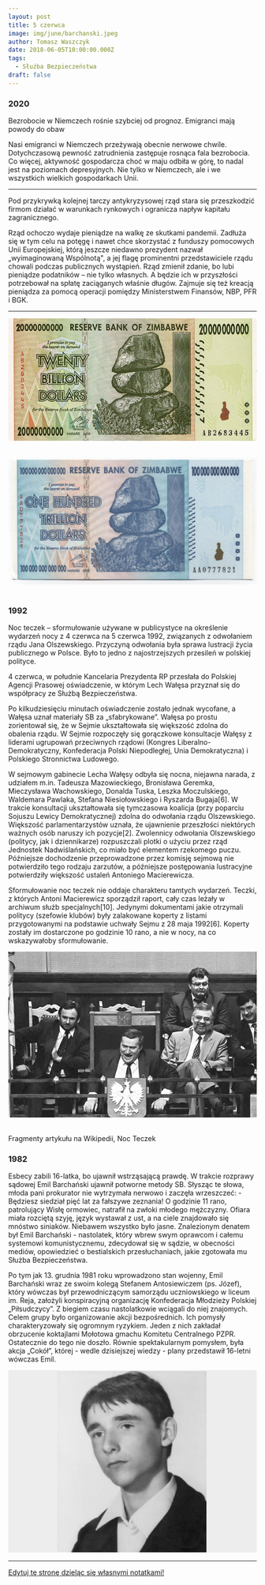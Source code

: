 ```yaml
---
layout: post
title: 5 czerwca
image: img/june/barchanski.jpeg
author: Tomasz Waszczyk
date: 2018-06-05T10:00:00.000Z
tags:
  - Służba Bezpieczeństwa
draft: false
---
```


### 2020

Bezrobocie w Niemczech rośnie szybciej od prognoz. Emigranci mają powody do obaw

Nasi emigranci w Niemczech przeżywają obecnie nerwowe chwile. Dotychczasową pewność zatrudnienia zastępuje rosnąca fala bezrobocia. Co więcej, aktywność gospodarcza choć w maju odbiła w górę, to nadal jest na poziomach depresyjnych. Nie tylko w Niemczech, ale i we wszystkich wielkich gospodarkach Unii.

---

Pod przykrywką kolejnej tarczy antykryzysowej rząd stara się przeszkodzić firmom działać w warunkach rynkowych i ogranicza napływ kapitału zagranicznego.

Rząd ochoczo wydaje pieniądze na walkę ze skutkami pandemii. Zadłuża się w tym celu na potęgę i nawet chce skorzystać z funduszy pomocowych Unii Europejskiej, którą jeszcze niedawno prezydent nazwał „wyimaginowaną Wspólnotą", a jej flagę prominentni przedstawiciele rządu chowali podczas publicznych wystąpień. Rząd zmienił zdanie, bo lubi pieniądze podatników – nie tylko własnych. A będzie ich w przyszłości potrzebował na spłatę zaciąganych właśnie długów. Zajmuje się też kreacją pieniądza za pomocą operacji pomiędzy Ministerstwem Finansów, NBP, PFR i BGK.

---

<img src="./img/june/zimbabwe.jpg"><br><br>

<img src="./img/june/zimbabwe-100-trillion-dollar-bill-obverse.jpg"><br><br>

### 1992

Noc teczek – sformułowanie używane w publicystyce na określenie wydarzeń nocy z 4 czerwca na 5 czerwca 1992, związanych z odwołaniem rządu Jana Olszewskiego. Przyczyną odwołania była sprawa lustracji życia publicznego w Polsce. Było to jedno z najostrzejszych przesileń w polskiej polityce.

4 czerwca, w południe Kancelaria Prezydenta RP przesłała do Polskiej Agencji Prasowej oświadczenie, w którym Lech Wałęsa przyznał się do współpracy ze Służbą Bezpieczeństwa.

Po kilkudziesięciu minutach oświadczenie zostało jednak wycofane, a Wałęsa uznał materiały SB za „sfabrykowane”. Wałęsa po prostu zorientował się, że w Sejmie ukształtowała się większość zdolna do obalenia rządu. W Sejmie rozpoczęły się gorączkowe konsultacje Wałęsy z liderami ugrupowań przeciwnych rządowi (Kongres Liberalno-Demokratyczny, Konfederacja Polski Niepodległej, Unia Demokratyczna) i Polskiego Stronnictwa Ludowego.

W sejmowym gabinecie Lecha Wałęsy odbyła się nocna, niejawna narada, z udziałem m.in. Tadeusza Mazowieckiego, Bronisława Geremka, Mieczysława Wachowskiego, Donalda Tuska, Leszka Moczulskiego, Waldemara Pawlaka, Stefana Niesiołowskiego i Ryszarda Bugaja[6]. W trakcie konsultacji ukształtowała się tymczasowa koalicja (przy poparciu Sojuszu Lewicy Demokratycznej) zdolna do odwołania rządu Olszewskiego. Większość parlamentarzystów uznała, że ujawnienie przeszłości niektórych ważnych osób naruszy ich pozycje[2]. Zwolennicy odwołania Olszewskiego (politycy, jak i dziennikarze) rozpuszczali plotki o użyciu przez rząd Jednostek Nadwiślańskich, co miało być elementem rzekomego puczu. Późniejsze dochodzenie przeprowadzone przez komisję sejmową nie potwierdziło tego rodzaju zarzutów, a późniejsze postępowania lustracyjne potwierdziły większość ustaleń Antoniego Macierewicza.

Sformułowanie noc teczek nie oddaje charakteru tamtych wydarzeń. Teczki, z których Antoni Macierewicz sporządził raport, cały czas leżały w archiwum służb specjalnych[10]. Jedynymi dokumentami jakie otrzymali politycy (szefowie klubów) były zalakowane koperty z listami przygotowanymi na podstawie uchwały Sejmu z 28 maja 1992[6]. Koperty zostały im dostarczone po godzinie 10 rano, a nie w nocy, na co wskazywałoby sformułowanie.

<img src="./img/june/lechu.png"><br><br>

Fragmenty artykułu na Wikipedii, Noc Teczek

### 1982

Esbecy zabili 16-latka, bo ujawnił wstrząsającą prawdę. W trakcie rozprawy sądowej Emil Barchański ujawnił potworne metody SB. Słysząc te słowa, młoda pani prokurator nie wytrzymała nerwowo i zaczęła wrzeszczeć: - Będziesz siedział pięć lat za fałszywe zeznania! O godzinie 11 rano, patrolujący Wisłę ormowiec, natrafił na zwłoki młodego mężczyzny. Ofiara miała rozciętą szyję, język wystawał z ust, a na ciele znajdowało się mnóstwo siniaków. Niebawem wszystko było jasne. Znalezionym denatem był Emil Barchański - nastolatek, który wbrew swym oprawcom i całemu systemowi komunistycznemu, zdecydował się w sądzie, w obecności mediów, opowiedzieć o bestialskich przesłuchaniach, jakie zgotowała mu Służba Bezpieczeństwa.

Po tym jak 13. grudnia 1981 roku wprowadzono stan wojenny, Emil Barchański wraz ze swoim kolegą Stefanem Antosiewiczem (ps. Józef), który wówczas był przewodniczącym samorządu uczniowskiego w liceum im. Reja, założyli konspiracyjną organizację Konfederacja Młodzieży Polskiej „Piłsudczycy”. Z biegiem czasu nastolatkowie wciągali do niej znajomych. Celem grupy było organizowanie akcji bezpośrednich. Ich pomysły charakteryzowały się ogromnym ryzykiem. Jeden z nich zakładał obrzucenie koktajlami Mołotowa gmachu Komitetu Centralnego PZPR. Ostatecznie do tego nie doszło. Równie spektakularnym pomysłem, była akcja „Cokół”, której - wedle dzisiejszej wiedzy - plany przedstawił 16-letni wówczas Emil.

<img src="./img/june/barchanski.jpeg"/><br>

---

<a href="https://github.com/TomaszWaszczyk/historia.waszczyk.com/edit/master/src/content/june-5.md" target="_blank">Edytuj tę stronę dzieląc się własnymi notatkami!</a>
